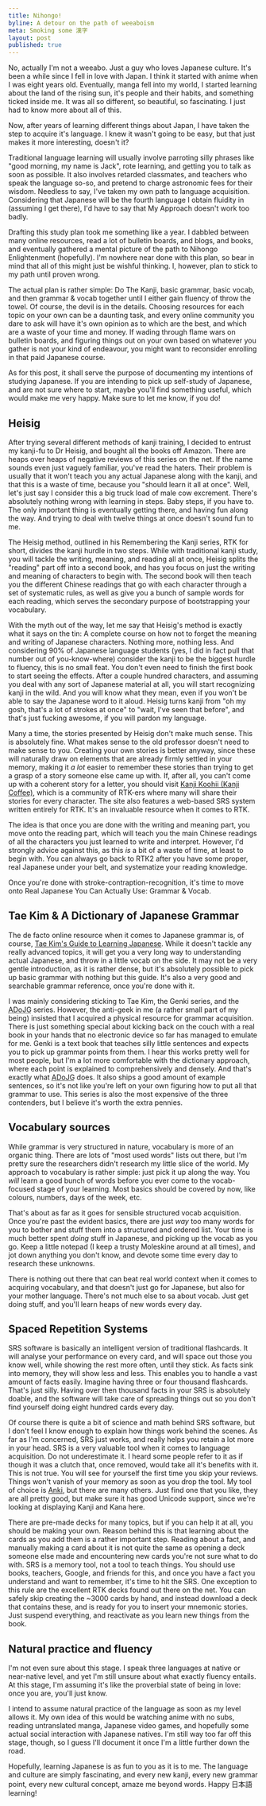 ```yaml
---
title: Nihongo!
byline: A detour on the path of weeaboism
meta: Smoking some 漢字
layout: post
published: true
---
```

No, actually I'm not a weeabo. Just a guy who loves Japanese culture. It's been a while since I fell in love with Japan. I think it started with anime when I was eight years old. Eventually, manga fell into my world, I started learning about the land of the rising sun, it's people and their habits, and something ticked inside me. It was all so different, so beautiful, so fascinating. I just had to know more about all of this.

Now, after years of learning different things about Japan, I have taken the step to acquire it's language. I knew it wasn't going to be easy, but that just makes it more interesting, doesn't it?

Traditional language learning will usually involve parroting silly phrases like "good morning, my name is Jack", rote learning, and getting you to talk as soon as possible. It also involves retarded classmates, and teachers who speak the language so-so, and pretend to charge astronomic fees for their wisdom. Needless to say, I've taken my own path to language acquisition. Considering that Japanese will be the fourth language I obtain fluidity in (assuming I get there), I'd have to say that My Approach doesn't work too badly.

Drafting this study plan took me something like a year. I dabbled between many online resources, read a lot of bulletin boards, and blogs, and books, and eventually gathered a mental picture of the path to Nihongo Enlightenment (hopefully). I'm nowhere near done with this plan, so bear in mind that all of this might just be wishful thinking. I, however, plan to stick to my path until proven wrong.

The actual plan is rather simple: Do The Kanji, basic grammar, basic vocab, and then grammar &amp; vocab together until I either gain fluency of throw the towel. Of course, the devil is in the details. Choosing resources for each topic on your own can be a daunting task, and every online community you dare to ask will have it's own opinion as to which are the best, and which are a waste of your time and money. If wading through flame wars on bulletin boards, and figuring things out on your own based on whatever you gather is not your kind of endeavour, you might want to reconsider enrolling in that paid Japanese course.

As for this post, it shall serve the purpose of documenting my intentions of studying Japanese. If you are intending to pick up self-study of Japanese, and are not sure where to start, maybe you'll find something useful, which would make me very happy. Make sure to let me know, if you do!

## Heisig

After trying several different methods of kanji training, I decided to entrust my kanji-fu to Dr Heisig, and bought all the books off Amazon. There are heaps over heaps of negative reviews of this series on the net. If the name sounds even just vaguely familiar, you've read the haters. Their problem is usually that it won't teach you any actual Japanese along with the kanji, and that this is a waste of time, because you "should learn it all at once". Well, let's just say I consider this a big truck load of male cow excrement. There's absolutely nothing wrong with learning in steps. Baby steps, if you have to. The only important thing is eventually getting there, and having fun along the way. And trying to deal with twelve things at once doesn't sound fun to me.

The Heisig method, outlined in his Remembering the Kanji series, RTK for short, divides the kanji hurdle in two steps. While with traditional kanji study, you will tackle the writing, meaning, and reading all at once, Heisig splits the "reading" part off into a second book, and has you focus on just the writing and meaning of characters to begin with. The second book will then teach you the different Chinese readings that go with each character through a set of systematic rules, as well as give you a bunch of sample words for each reading, which serves the secondary purpose of bootstrapping your vocabulary.

With the myth out of the way, let me say that Heisig's method is exactly what it says on the tin: A complete course on how not to forget the meaning and writing of Japanese characters. Nothing more, nothing less. And considering 90% of Japanese language students (yes, I did in fact pull that number out of you-know-where) consider the kanji to be the biggest hurdle to fluency, this is no small feat. You don't even need to finish the first book to start seeing the effects. After a couple hundred characters, and assuming you deal with any sort of Japanese material at all, you will start recognizing kanji in the wild. And you will know what they mean, even if you won't be able to say the Japanese word to it aloud. Heisig turns kanji from "oh my gosh, that's a lot of strokes at once" to "wait, I've seen that before", and that's just fucking awesome, if you will pardon my language.

Many a time, the stories presented by Heisig don't make much sense. This is absolutely fine. What makes sense to the old professor doesn't need to make sense to you. Creating your own stories is better anyway, since these will naturally draw on elements that are already firmly settled in your memory, making it *a lot* easier to remember these stories than trying to get a grasp of a story someone else came up with. If, after all, you can't come up with a coherent story for a letter, you should visit [Kanji Koohii (Kanji Coffee)](http://kanji.koohii.com), which is a community of RTK-ers where many will share their stories for every character. The site also features a web-based SRS system written entirely for RTK. It's an invaluable resource when it comes to RTK.

The idea is that once you are done with the writing and meaning part, you move onto the reading part, which will teach you the main Chinese readings of all the characters you just learned to write and interpret. However, I'd strongly advice against this, as this *is* a bit of a waste of time, at least to begin with. You can always go back to RTK2 after you have some proper, real Japanese under your belt, and systematize your reading knowledge.

Once you're done with stroke-contraption-recognition, it's time to move onto Real Japanese You Can Actually Use: Grammar &amp; Vocab.

## Tae Kim & A Dictionary of Japanese Grammar

The de facto online resource when it comes to Japanese grammar is, of course, [Tae Kim's Guide to Learning Japanese](http://www.guidetojapanese.org/). While it doesn't tackle any really advanced topics, it will get you a very long way to understanding actual Japanese, and throw in a little vocab on the side. It may not be a very gentle introduction, as it is rather dense, but it's absolutely possible to pick up basic grammar with nothing but this guide. It's also a very good and searchable grammar reference, once you're done with it.

I was mainly considering sticking to Tae Kim, the Genki series, and the <abbr title="A Dictionary of Japanese Grammar">ADoJG</abbr> series. However, the anti-geek in me (a rather small part of my being) insisted that I acquired a physical resource for grammar acquisition. There is just something special about kicking back on the couch with a real book in your hands that no electronic device so far has managed to emulate for me. Genki is a text book that teaches silly little sentences and expects you to pick up grammar points from them. I hear this works pretty well for most people, but I'm a lot more comfortable with the dictionary approach, where each point is explained to comprehensively and densely. And that's exactly what <abbr title="A Dictionary of Japanese Grammar">ADoJG</abbr> does. It also ships a good amount of example sentences, so it's not like you're left on your own figuring how to put all that grammar to use. This series is also the most expensive of the three contenders, but I believe it's worth the extra pennies.

## Vocabulary sources

While grammar is very structured in nature, vocabulary is more of an organic thing. There are lots of "most used words" lists out there, but I'm pretty sure the researchers didn't research my little slice of the world. My approach to vocabulary is rather simple: just pick it up along the way. You *will* learn a good bunch of words before you ever come to the vocab-focused stage of your learning. Most basics should be covered by now, like colours, numbers, days of the week, etc.

That's about as far as it goes for sensible structured vocab acquisition. Once you're past the evident basics, there are just *way* too many words for you to bother and stuff them into a structured and ordered list. Your time is much better spent *doing* stuff in Japanese, and picking up the vocab as you go. Keep a little notepad (I keep a trusty Moleskine around at all times), and jot down anything you don't know, and devote some time every day to research these unknowns.

There is nothing out there that can beat real world context when it comes to acquiring vocabulary, and that doesn't just go for Japanese, but also for your mother language. There's not much else to sa about vocab. Just get doing stuff, and you'll learn heaps of new words every day.

## Spaced Repetition Systems

SRS software is basically an intelligent version of traditional flashcards. It will analyse your performance on every card, and will space out those you know well, while showing the rest more often, until they stick. As facts sink into memory, they will show less and less. This enables you to handle a vast amount of facts easily. Imagine having three or four thousand flashcards. That's just silly. Having over then thousand facts in your SRS is absolutely doable, and the software will take care of spreading things out so you don't find yourself doing eight hundred cards every day.

Of course there is quite a bit of science and math behind SRS software, but I don't feel I know enough to explain how things work behind the scenes. As far as I'm concerned, SRS just works, and really helps you retain a lot more in your head. SRS is a very valuable tool when it comes to language acquisition. Do not underestimate it. I heard some people refer to it as if though it was a clutch that, once removed, would take all it's benefits with it. This is not true. You will see for yourself the first time you skip your reviews. Things won't vanish of your memory as soon as you drop the tool. My tool of choice is [Anki](http://ankisrs.net/), but there are many others. Just find one that you like, they are all pretty good, but make sure it has good Unicode support, since we're looking at displaying Kanji and Kana here.

There are pre-made decks for many topics, but if you can help it at all, you should be making your own. Reason behind this is that learning about the cards as you add them is a rather important step. Reading about a fact, and manually making a card about it is not quite the same as opening a deck someone else made and encountering new cards you're not sure what to do with. SRS is a memory tool, not a tool to teach things. You should use books, teachers, Google, and friends for this, and once you have a fact you understand and want to remember, it's time to hit the SRS. One exception to this rule are the excellent RTK decks found out there on the net. You can safely skip creating the ~3000 cards by hand, and instead download a deck that contains these, and is ready for you to insert your mnemonic stories. Just suspend everything, and reactivate as you learn new things from the book.

## Natural practice and fluency

I'm not even sure about this stage. I speak three languages at native or near-native level, and yet I'm still unsure about what exactly fluency entails. At this stage, I'm assuming it's like the proverbial state of being in love: once you are, you'll just know.

I intend to assume natural practice of the language as soon as my level allows it. My own idea of this would be watching anime with no subs, reading untranslated manga, Japanese video games, and hopefully some actual social interaction with Japanese natives. I'm still way too far off this stage, though, so I guess I'll document it once I'm a little further down the road.

Hopefully, learning Japanese is as fun to you as it is to me. The language and culture are simply fascinating, and every new kanji, every new grammar point, every new cultural concept, amaze me beyond words. Happy 日本語 learning!
